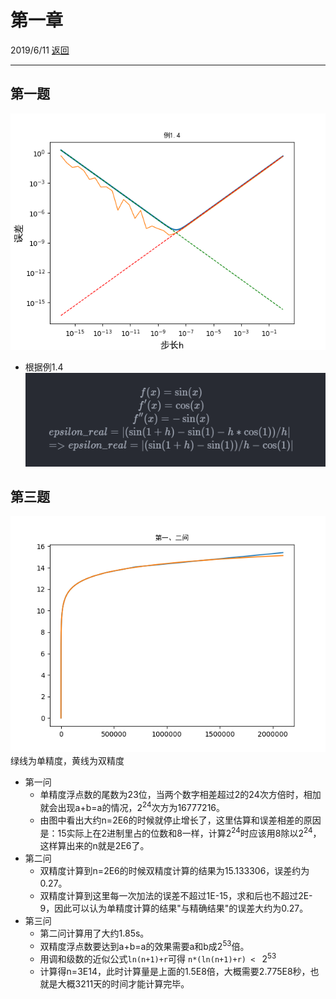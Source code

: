 # 第一章
2019/6/11  [返回](https://desperadoadil.github.io/NumericalAnalysis/)

---

## 第一题
![1_1](./1第一题/第一题.png)
- 根据例1.4  
    ![1_1_reduction](./1第一题/reduction.png)


## 第三题
![1_3](./3第三题/第一二问.png)  
绿线为单精度，黄线为双精度  
- 第一问
    - 单精度浮点数的尾数为23位，当两个数字相差超过2的24次方倍时，相加就会出现a+b=a的情况，2<sup>24</sup>次方为16777216。
    - 由图中看出大约n=2E6的时候就停止增长了，这里估算和误差相差的原因是：15实际上在2进制里占的位数和8一样，计算2<sup>24</sup>时应该用8除以2<sup>24</sup>，这样算出来的n就是2E6了。
- 第二问
    - 双精度计算到n=2E6的时候双精度计算的结果为15.133306，误差约为0.27。
    - 双精度计算到这里每一次加法的误差不超过1E-15，求和后也不超过2E-9，因此可以认为单精度计算的结果"与精确结果"的误差大约为0.27。
- 第三问
    - 第二问计算用了大约1.85s。
    - 双精度浮点数要达到a+b=a的效果需要a和b成2<sup>53</sup>倍。
    - 用调和级数的近似公式`ln(n+1)+r`可得
        `n*(ln(n+1)+r) < ` 2<sup>53</sup>
    - 计算得n=3E14，此时计算量是上面的1.5E8倍，大概需要2.775E8秒，也就是大概3211天的时间才能计算完毕。
